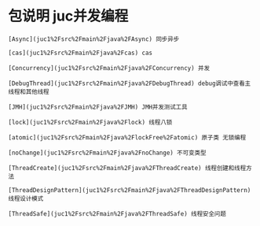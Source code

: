 # 包说明 juc并发编程

    [Async](juc1%2Fsrc%2Fmain%2Fjava%2FAsync) 同步异步

    [cas](juc1%2Fsrc%2Fmain%2Fjava%2Fcas) cas

    [Concurrency](juc1%2Fsrc%2Fmain%2Fjava%2FConcurrency) 并发

    [DebugThread](juc1%2Fsrc%2Fmain%2Fjava%2FDebugThread) debug调试中查看主线程和其他线程

    [JMH](juc1%2Fsrc%2Fmain%2Fjava%2FJMH) JMH并发测试工具

    [lock](juc1%2Fsrc%2Fmain%2Fjava%2Flock) 线程八锁
        
    [atomic](juc1%2Fsrc%2Fmain%2Fjava%2FlockFree%2Fatomic) 原子类 无锁编程

    [noChange](juc1%2Fsrc%2Fmain%2Fjava%2FnoChange) 不可变类型

    [ThreadCreate](juc1%2Fsrc%2Fmain%2Fjava%2FThreadCreate) 线程创建和线程方法
    
    [ThreadDesignPattern](juc1%2Fsrc%2Fmain%2Fjava%2FThreadDesignPattern) 线程设计模式
        
    [ThreadSafe](juc1%2Fsrc%2Fmain%2Fjava%2FThreadSafe) 线程安全问题
